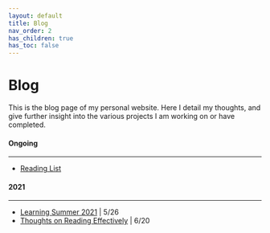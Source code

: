 ```yaml
---
layout: default
title: Blog
nav_order: 2
has_children: true
has_toc: false
---
```

# Blog

This is the blog page of my personal website. Here I detail my thoughts, and give further insight into the various projects I am working on or have completed.

#### Ongoing
***
- [Reading List](blog/Reading_List.md)

#### 2021
***
- [Learning Summer 2021](blog/articles/Learning_Summer_2021.md) | 5/26
- [Thoughts on Reading Effectively](blog/articles/Factors_For_Effective_Reading.md) | 6/20
